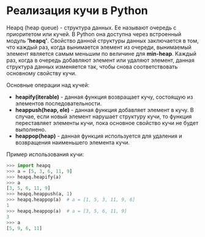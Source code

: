 # Реализация кучи в Python

Heapq (heap queue) - структура данных. Ее называют очередь с приоритетом или кучей. В Python она доступна через встроенный модуль __'heapq'__. Свойство данной структуры данных заключается в том, что каждый раз, когда вынимается элемент из очереди, вынимаемый элемент является самым меньшим по величине для **min-heap**. Каждый раз, когда в очередь добавляют элемент или удаляют элемент, данная структура данных изменяется так, чтобы снова соответствовать основному свойству кучи.

Основные операции над кучей:
- __heapify(iterable)__ - данная функция возвращает кучу, состоящую из элементов последовательности.
- __heappush(heap, ele)__ - данная функция добавляет элемент в кучу. В случае, если новый элемент нарушает структуру кучи, то функция переставляет элементы кучи, пока основное свойство кучи не будет выполнено.
- __heappop(heap)__ - данная функция используется для удаления и возвращения наименьшего элемента кучи.

Пример использования кучи:

```python
>>> import heapq
>>> a = [5, 3, 6, 11, 9]
>>> heapq.heapify(a)
>>> a
[3, 5, 6, 11, 9]
>>> heapq.heappush(a, 1)
>>> heapq.heappop(a)  # a = [1, 5, 3, 11, 9, 6]
1
>>> heapq.heappop(a)  # a = [3, 5, 6, 11, 9]
3
>>> a
[5, 9, 6, 11]
```

